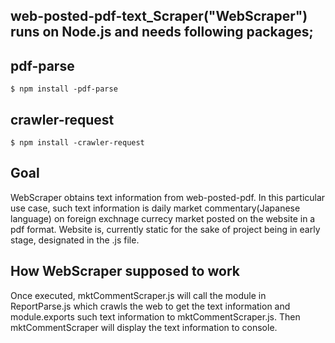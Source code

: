 ## web-posted-pdf-text_Scraper("WebScraper") runs on Node.js and needs following packages;

## pdf-parse  
```
$ npm install -pdf-parse  
```
## crawler-request  
```
$ npm install -crawler-request
```
## Goal  
WebScraper obtains text information from web-posted-pdf.
In this particular use case, such text information is daily market commentary(Japanese language) on foreign exchnage currecy market posted on the website in a pdf format. Website is, currently static for the sake of project being in early stage,  designated in the .js file. 

## How WebScraper supposed to work

Once executed, mktCommentScraper.js will call the module in ReportParse.js which crawls the web to get the text information and module.exports such text information to mktCommentScraper.js. Then mktCommentScraper will display the text information to console. 
